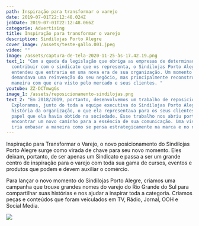 ```yaml
---
path: Inspiração para transformar o varejo
date: 2019-07-01T22:12:48.024Z
jobDate: 2019-07-01T22:12:48.066Z
categorie: Advertising
title: Inspiração para transformar o varejo
description: Sindilojas Porto Alegre
cover_image: /assets/teste-gallo.001.jpeg
video: ""
image: /assets/captura-de-tela-2020-11-25-às-17.42.19.png
text_1: "Com a queda da legislação que obriga as empresas de determinado setor a
  contribuir com o sindicato que os representa, o Sindilojas Porto Alegre
  entendeu que entraria em uma nova era de sua organização. Um momento que
  demandava uma reinvenção do seu negócio, mas principalmente reconstruir a
  maneira com que era visto pelo mercado e seus clientes. "
youtube: ZZ-DCTmwgGs
image_1: /assets/reposicionamento-sindilojas.png
text_2: "Em 2018/2019, portanto, desenvolvemos um trabalho de reposicionamento.
  Exploramos, junto do toda a equipe executiva do Sindilojas Porto Alegre, a
  história da organização, o que ela representava para os seus clientes e o
  papel que ela havia obtido na sociedade. Esse trabalho nos abriu portas para
  encontrar um novo caminho para a essência de sua comunicação. Uma visão que
  iria embasar a maneira como se pensa estrategicamente na marca e no negócio. "
---
```

Inspiração para Transformar o Varejo, o novo posicionamento do Sindilojas Porto Alegre surge como virada de chave para seu novo momento. Eles deixam, portanto, de ser apenas um Sindicato e passa a ser um grande centro de inspiração para o varejo com toda sua gama de cursos, eventos e produtos que podem e devem auxiliar o comércio. 

Para lançar o novo momento do Sindilojas Porto Alegre, criamos uma campanha que trouxe grandes nomes do varejo do Rio Grande do Sul para compartilhar suas histórias e nos ajudar a inspirar toda a categoria. Criamos peças e conteúdos que foram veiculados em TV, Rádio, Jornal, OOH e Social Media.

![](/assets/captura-de-tela-2020-11-25-às-18.25.55.png)